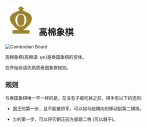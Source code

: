 # ![Cambodian](https://github.com/gbtami/pychess-variants/blob/master/static/icons/cambodian.svg) 高棉象棋

![Cambodian Board](https://github.com/gbtami/pychess-variants/blob/master/static/images/MakrukGuide/Makruk.png?raw=true)

高棉象棋(高棉语: អុក)是泰国象棋的变体。

在开始前请先熟悉泰国象棋规则。

## 规则

与泰国象棋唯一不一样的是，在没有子被吃掉之前，棋手有以下的选则:

* 国王的第一步，且不能被将军，可以如马般横向的移动到第二横排。

* 士的第一步，可以将它朝正前方直跳二格 (可以越子)。